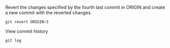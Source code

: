 <!---
```git

```
-->
Revert the changes specified by the fourth last commit in ORIGIN and create a new commit with the reverted changes.
```git
git revert ORIGIN~3
```

View commit history
```git
git log
```

